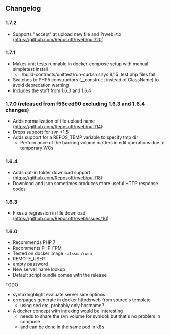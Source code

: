 
## Changelog

### 1.7.2

 * Supports "accept" at upload new file and ?rweb=t.x (https://github.com/Reposoft/rweb/pull/20)

### 1.7.1

 * Makes unit tests runnable in docker-compose setup with manual simpletest install
   - ./build-contracts/unittest/run-curl.sh says 8/15 .test.php files fail
 * Switches to PHP5 constructors (__construct instead of ClassName) to avoid deprecation warning
 * Includes the stuff from 1.6.3 and 1.6.4

### 1.7.0 (released from f56ced90 excluding 1.6.3 and 1.6.4 changes)

 * Adds normalization of file upload name (https://github.com/Reposoft/rweb/pull/14)
 * Drops support for svn <1.5
 * Adds support for a REPOS_TEMP variable to specify tmp dir
   - Performance of the backing volume matters in edit operations due to temporary WCs

### 1.6.4

 * Adds opt-in folder download support (https://github.com/Reposoft/rweb/pull/18)
 * Download and json sometimes produces more useful HTTP response codes

### 1.6.3

 * Fixes a regression in file download (https://github.com/Reposoft/rweb/issues/16)

### 1.6.0

 * Recommends PHP 7
 * Recomments PHP-FPM
 * Tested on docker image `solsson/rweb`
 * REMOTE_USER
 * empty password
 * New server name lookup
 * Default script bundle comes with the release

TODO
 * syntaxhighlight evaluate server side options
 * errorpages generate in docker httpd:rweb from source's template
   - using sed etc, probably only hostname?
 * A docker concept with indexing would be interesting
   - needs to share the svn volume for svnlook but that's no problem in compose
   - and can be done in the same pod in k8s
